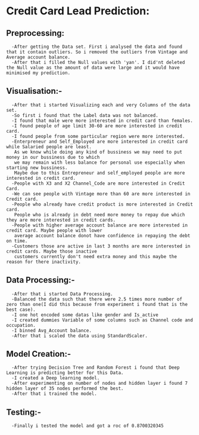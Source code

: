 # Credit Card Lead Prediction:
  ## Preprocessing:
      -After getting the Data set. First i analysed the data and found that it contain outliers. So i removed the outliers from Vintage and Average account balance.
      -After that i filled the Null values with 'yan'. I did'nt deleted the Null value as the amount of data were large and it would have minimised my prediction.
  ## Visualisation:-
      -After that i started Visualizing each and very Columns of the data set.
      -So first i found that the Label data was not balanced.
      -I found that male were more interested in credit card than females.
      -I found people of age limit 30-60 are more interested in credit card.
      -I found people from some particular region were more interested.
      -Enterpreneur and Self_Employed are more interested in credit card while Salaried people are least. 
       As we know while doing any kind of bussiness we may need to put money in our bussiness due to which
       we may remain with less balance for personal use especially when starting new bussiness.
       Maybe due to this Entrepreneur and self_employed people are more interested in credit card.
      -People with X3 and X2 Channel_Code are more interested in Credit Card.
      -We can see people with Vintage more than 60 are more interested in Credit card.
      -People who already have credit product is more interested in Credit card. 
       People who is already in debt need more money to repay due which they are more interested in credit cards.
      -People with higher average account balance are more interested in credit card. Maybe people with lower 
       average account balance donot have confidence in repaying the debt on time.
      -Customers those are active in last 3 months are more interested in credit cards. Maybe those inactive 
       customers currently don't need extra money and this maybe the reason for there inactivity.
  ## Data Processing:-
      -After that i started Data Processing.
      -Balanced the data such that there were 2.5 times more number of zero than one(I did this because from experiment i found that is the best case).
      -I one hot encoded some datas like gender and Is_active
      -I created dummies Variable of some columns such as Channel code and occupation.
      -I binned Avg_Account balance.
      -After that i scaled the data using StandardScaler.
  ## Model Creation:-
      -After trying Decision Tree and Random Forest i found that Deep Learning is predicting better for this Data.
      -I created a Deep learning model.
      -After experimenting on number of nodes and hidden layer i found 7 hidden layer of 35 nodes performed the best.
      -After that i trained the model.
  ## Testing:-
      -Finally i tested the model and got a roc of 0.8700320345
     
